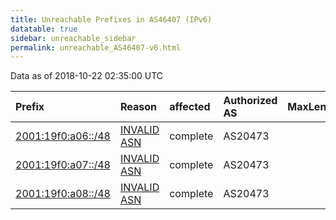 ```yaml
---
title: Unreachable Prefixes in AS46407 (IPv6)
datatable: true
sidebar: unreachable_sidebar
permalink: unreachable_AS46407-v6.html
---
```


Data as of 2018-10-22 02:35:00 UTC


<div class="datatable-begin"></div>

| Prefix                                                         | Reason                                                                                                    | affected   | Authorized AS   |   MaxLength | Anchor                           |   unreachable /48s |
|:---------------------------------------------------------------|:----------------------------------------------------------------------------------------------------------|:-----------|:----------------|------------:|:---------------------------------|-------------------:|
| [2001:19f0:a06::/48](https://stat.ripe.net/2001:19f0:a06::/48) | [INVALID ASN](https://rpki-validator.ripe.net/announcement-preview?asn=AS46407&prefix=2001:19f0:a06::/48) | complete   | AS20473         |          48 | [ARIN](unreachable_ARIN-v6.html) |                  1 |
| [2001:19f0:a07::/48](https://stat.ripe.net/2001:19f0:a07::/48) | [INVALID ASN](https://rpki-validator.ripe.net/announcement-preview?asn=AS46407&prefix=2001:19f0:a07::/48) | complete   | AS20473         |          48 | [ARIN](unreachable_ARIN-v6.html) |                  1 |
| [2001:19f0:a08::/48](https://stat.ripe.net/2001:19f0:a08::/48) | [INVALID ASN](https://rpki-validator.ripe.net/announcement-preview?asn=AS46407&prefix=2001:19f0:a08::/48) | complete   | AS20473         |          48 | [ARIN](unreachable_ARIN-v6.html) |                  1 |

<div class="datatable-end"></div>